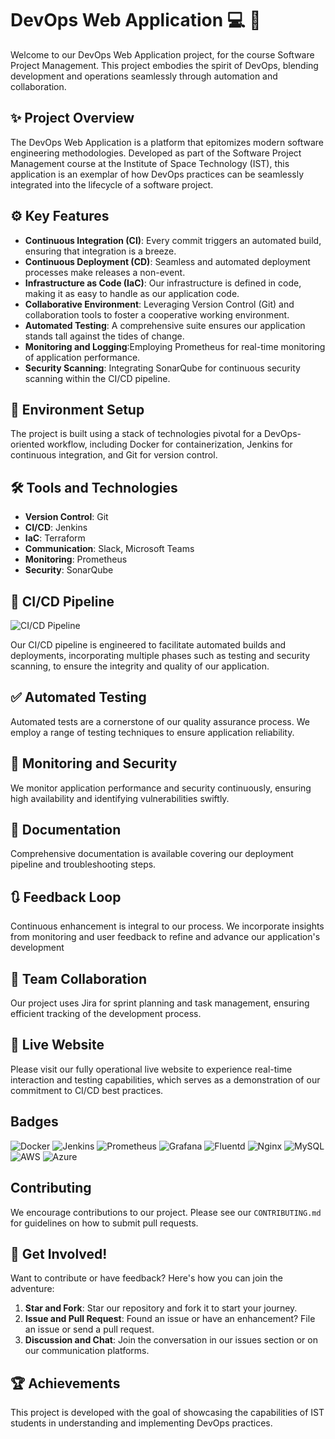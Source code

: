 # DevOps Web Application :computer: :rocket:

Welcome to our DevOps Web Application project, for the course Software Project Management. This project embodies the spirit of DevOps, blending development and operations seamlessly through automation and collaboration.

## :sparkles: Project Overview

The DevOps Web Application is a platform that epitomizes modern software engineering methodologies. Developed as part of the Software Project Management course at the Institute of Space Technology (IST), this application is an exemplar of how DevOps practices can be seamlessly integrated into the lifecycle of a software project.

## :gear: Key Features

- **Continuous Integration (CI)**: Every commit triggers an automated build, ensuring that integration is a breeze.
- **Continuous Deployment (CD)**: Seamless and automated deployment processes make releases a non-event.
- **Infrastructure as Code (IaC)**: Our infrastructure is defined in code, making it as easy to handle as our application code.
- **Collaborative Environment**: Leveraging Version Control (Git) and collaboration tools to foster a cooperative working environment.
- **Automated Testing**: A comprehensive suite ensures our application stands tall against the tides of change.
- **Monitoring and Logging**:Employing Prometheus for real-time monitoring of application performance.
- **Security Scanning**: Integrating SonarQube for continuous security scanning within the CI/CD pipeline.

## :wrench: Environment Setup

The project is built using a stack of technologies pivotal for a DevOps-oriented workflow, including Docker for containerization, Jenkins for continuous integration, and Git for version control.

## :hammer_and_wrench: Tools and Technologies

- **Version Control**: Git
- **CI/CD**: Jenkins
- **IaC**: Terraform
- **Communication**: Slack, Microsoft Teams
- **Monitoring**: Prometheus
- **Security**: SonarQube

## :test_tube: CI/CD Pipeline

![CI/CD Pipeline](https://via.placeholder.com/150)

Our CI/CD pipeline is engineered to facilitate automated builds and deployments, incorporating multiple phases such as testing and security scanning, to ensure the integrity and quality of our application.

## :white_check_mark: Automated Testing

Automated tests are a cornerstone of our quality assurance process. We employ a range of testing techniques to ensure application reliability.

## :closed_lock_with_key: Monitoring and Security

We monitor application performance and security continuously, ensuring high availability and identifying vulnerabilities swiftly.

## :memo: Documentation

Comprehensive documentation is available covering our deployment pipeline and troubleshooting steps.

## :arrows_clockwise: Feedback Loop

Continuous enhancement is integral to our process. We incorporate insights from monitoring and user feedback to refine and advance our application's development

## :busts_in_silhouette: Team Collaboration

Our project uses Jira for sprint planning and task management, ensuring efficient tracking of the development process.

## :satellite: Live Website

Please visit our fully operational live website to experience real-time interaction and testing capabilities, which serves as a demonstration of our commitment to CI/CD best practices.

## Badges

![Docker](https://img.shields.io/badge/docker-container-blue)
![Jenkins](https://img.shields.io/badge/jenkins-CI/CD-blue)
![Prometheus](https://img.shields.io/badge/prometheus-monitoring-red)
![Grafana](https://img.shields.io/badge/grafana-analytics-orange)
![Fluentd](https://img.shields.io/badge/fluentd-logging-blue)
![Nginx](https://img.shields.io/badge/nginx-webserver-green)
![MySQL](https://img.shields.io/badge/mysql-database-lightgrey)
![AWS](https://img.shields.io/badge/aws-cloud-orange)
![Azure](https://img.shields.io/badge/azure-cloud-blue)

## Contributing

We encourage contributions to our project. Please see our `CONTRIBUTING.md` for guidelines on how to submit pull requests.

## :star2: Get Involved!

Want to contribute or have feedback? Here's how you can join the adventure:

1. **Star and Fork**: Star our repository and fork it to start your journey.
2. **Issue and Pull Request**: Found an issue or have an enhancement? File an issue or send a pull request.
3. **Discussion and Chat**: Join the conversation in our issues section or on our communication platforms.

## :trophy: Achievements

This project is developed with the goal of showcasing the capabilities of IST students in understanding and implementing DevOps practices.

